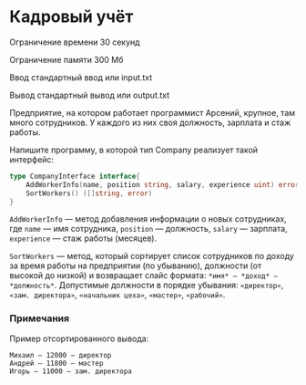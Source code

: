 # Кадровый учёт

Ограничение времени	30 секунд

Ограничение памяти	300 Мб

Ввод	стандартный ввод или input.txt

Вывод	стандартный вывод или output.txt

Предприятие, на котором работает программист Арсений, крупное, там много сотрудников. У каждого из них своя должность, зарплата и стаж работы.

Напишите программу, в которой тип Company реализует такой интерфейс:

``` go
type CompanyInterface interface{
    AddWorkerInfo(name, position string, salary, experience uint) error
    SortWorkers() ([]string, error) 
}
```
`AddWorkerInfo` — метод добавления информации о новых сотрудниках, где `name` — имя сотрудника, `position` — должность, `salary` — зарплата, `experience` — стаж работы (месяцев).

`SortWorkers` — метод, который сортирует список сотрудников по доходу за время работы на предприятии (по убыванию), должности (от высокой до низкой) и возвращает слайс формата: `*имя* — *доход* — *должность*`. Допустимые должности в порядке убывания: `«директор»`, `«зам. директора»`, `«начальник цеха»`, `«мастер»`, `«рабочий»`.

### Примечания

Пример отсортированного вывода:

```
Михаил — 12000 — директор  
Андрей — 11800 — мастер  
Игорь — 11000 — зам. директора 
```